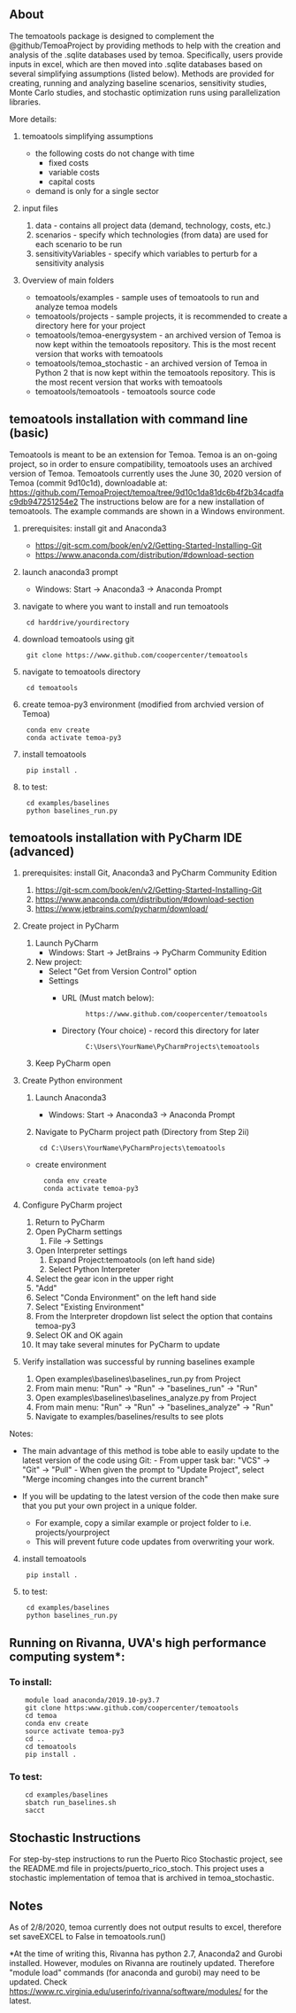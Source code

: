 ## About
The temoatools package is designed to complement the @github/TemoaProject by 
providing methods to help with the creation and analysis of the .sqlite databases used by temoa.
Specifically, users provide inputs in excel, which are then moved into .sqlite databases based 
on several simplifying assumptions (listed below). Methods are provided for creating, running and analyzing
baseline scenarios, sensitivity studies, Monte Carlo studies, and stochastic optimization runs using 
parallelization libraries.

More details:
1) temoatools simplifying assumptions
    - the following costs do not change with time
        - fixed costs
        - variable costs
        - capital costs
    - demand is only for a single sector

2) input files
    1) data - contains all project data (demand, technology, costs, etc.)
    2) scenarios - specify which technologies (from data) are used for each scenario to be run
    3) sensitivityVariables - specify which variables to perturb for a sensitivity analysis
  
3) Overview of main folders
    - temoatools/examples - sample uses of temoatools to run and analyze temoa models
    - temoatools/projects - sample projects, it is recommended to create a directory here for your project
    - temoatools/temoa-energysystem - an archived version of Temoa is now kept within the temoatools repository. This is the most recent version that works with temoatools
    - temoatools/temoa_stochastic - an archived version of Temoa in Python 2 that  is now kept within the temoatools repository. This is the most recent version that works with temoatools
    - temoatools/temoatools - temoatools source code
          
## temoatools installation with command line (basic)
Temoatools is meant to be an extension for Temoa. 
Temoa is an on-going project, so in order to ensure compatibility, temoatools uses an archived version of Temoa.
Temoatools currently uses the June 30, 2020 version of Temoa (commit 9d10c1d), downloadable at:  https://github.com/TemoaProject/temoa/tree/9d10c1da81dc6b4f2b34cadfac9db947251254e2
The instructions below are for a new installation of temoatools. 
The example commands are shown in a Windows environment.

1) prerequisites: install git and Anaconda3
    - https://git-scm.com/book/en/v2/Getting-Started-Installing-Git
    - https://www.anaconda.com/distribution/#download-section
    
2) launch anaconda3 prompt
    - Windows: Start -> Anaconda3 -> Anaconda Prompt

3) navigate to where you want to install and run temoatools
    
        cd harddrive/yourdirectory

4) download temoatools using git
    
        git clone https://www.github.com/coopercenter/temoatools

5) navigate to temoatools directory
        
        cd temoatools

3) create temoa-py3 environment (modified from archvied version of Temoa)
        
        conda env create
        conda activate temoa-py3
    
4) install temoatools

        pip install .
                                                                                                                                                                                                                     
5) to test:
        
        cd examples/baselines  
        python baselines_run.py

        
## temoatools installation with PyCharm IDE (advanced)
1) prerequisites: install Git, Anaconda3 and PyCharm Community Edition
    1) https://git-scm.com/book/en/v2/Getting-Started-Installing-Git
    2) https://www.anaconda.com/distribution/#download-section
    3) https://www.jetbrains.com/pycharm/download/
    
2) Create project in PyCharm
    1)  Launch PyCharm
        - Windows: Start -> JetBrains -> PyCharm Community Edition
    2) New project:
        - Select "Get from Version Control" option
        - Settings
            - URL (Must match below):
            
                        https://www.github.com/coopercenter/temoatools
            - Directory (Your choice) - record this directory for later
            
                        C:\Users\YourName\PyCharmProjects\temoatools
    3) Keep PyCharm open
        
3) Create Python environment
    1) Launch Anaconda3
        - Windows: Start -> Anaconda3 -> Anaconda Prompt
    2) Navigate to PyCharm project path (Directory from Step 2ii)
        
            cd C:\Users\YourName\PyCharmProjects\temoatools
            
    - create environment
    
            conda env create
            conda activate temoa-py3
            
4) Configure PyCharm project
    1) Return to PyCharm
    2) Open PyCharm settings
        1) File -> Settings
    3) Open Interpreter settings
        1) Expand Project:temoatools (on left hand side)
        2) Select Python Interpreter
    4) Select the gear icon in the upper right
    5) "Add"
    6) Select "Conda Environment" on the left hand side
    7) Select "Existing Environment"
    8) From the Interpreter dropdown list select the option that contains temoa-py3
    9) Select OK and OK again
    10) It may take several minutes for PyCharm to update
    
5) Verify installation was successful by running baselines example
    1) Open examples\baselines\baselines_run.py from Project
    2) From main menu: "Run" -> "Run" -> "baselines_run" -> "Run"
    3) Open examples\baselines\baselines_analyze.py from Project
    4) From main menu: "Run" -> "Run" -> "baselines_analyze" -> "Run"
    5) Navigate to examples/baselines/results to see plots
    
Notes:
- The main advantage of this method is tobe able to easily update to the latest version of the code using Git:
        - From upper task bar: "VCS" -> "Git" -> "Pull"
        - When given the prompt to "Update Project", select "Merge incoming changes into the current branch"

- If you will be updating to the latest version of the code then make sure that you put your own project in a unique folder.
    - For example, copy a similar example or project folder to i.e. projects/yourproject
    - This will prevent future code updates from overwriting your work.
       


    
4) install temoatools

        pip install .
                                                                                                                                                                                                                     
5) to test:
        
        cd examples/baselines  
        python baselines_run.py
        
## Running on Rivanna, UVA's high performance computing system*:
   ### To install:
          
        module load anaconda/2019.10-py3.7
        git clone https:www.github.com/coopercenter/temoatools
        cd temoa
        conda env create
        source activate temoa-py3
        cd ..
        cd temoatools
        pip install .
    
   ### To test:
        cd examples/baselines
        sbatch run_baselines.sh
        sacct

## Stochastic Instructions
For step-by-step instructions to run the Puerto Rico Stochastic project, see the README.md file in projects/puerto_rico_stoch. 
This project uses a stochastic implementation of temoa that is archived in temoa_stochastic.

## Notes
As of 2/8/2020, temoa currently does not output results to excel, therefore set saveEXCEL to False in temoatools.run()

*At the time of writing this, Rivanna has python 2.7, Anaconda2 and Gurobi installed.
However, modules on Rivanna are routinely updated. 
Therefore "module load" commands (for anaconda and gurobi) may need to be updated. 
Check https://www.rc.virginia.edu/userinfo/rivanna/software/modules/ for the latest.